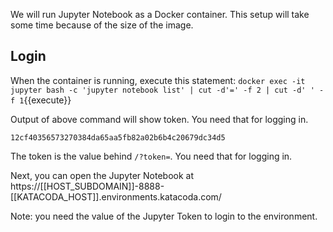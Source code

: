 We will run Jupyter Notebook as a Docker container. This setup will take some time because of the size of the image.

## Login
When the container is running, execute this statement:
`docker exec -it jupyter bash -c 'jupyter notebook list' | cut -d'=' -f 2 | cut -d' ' -f 1`{{execute}}

Output of above command will show token. You need that for logging in.

```
12cf40356573270384da65aa5fb82a02b6b4c20679dc34d5
```
The token is the value behind `/?token=`. You need that for logging in.

Next, you can open the Jupyter Notebook at 
 https://[[HOST_SUBDOMAIN]]-8888-[[KATACODA_HOST]].environments.katacoda.com/

Note: you need the value of the Jupyter Token to login to the environment.